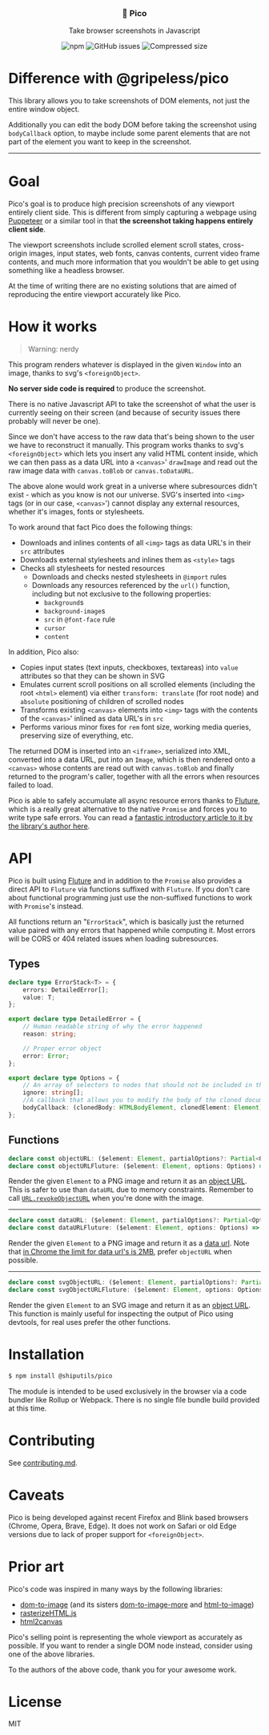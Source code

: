 <div align="center">
<br>
<h3>📸 Pico</h3>
<p>Take browser screenshots in Javascript</p>
<img src="https://img.shields.io/npm/v/@shiputils/pico" alt="npm">
<img src="https://img.shields.io/github/issues/shipurjan/pico" alt="GitHub issues">
<img src="https://img.shields.io/bundlephobia/minzip/@shiputils/pico?label=compressed" alt="Compressed size">

</div>

# Difference with @gripeless/pico

This library allows you to take screenshots of DOM elements, not just the entire window object.

Additionally you can edit the body DOM before taking the screenshot using `bodyCallback` option, to maybe include some
parent elements that are not part of the element you want to keep in the screenshot.

---

# Goal

Pico's goal is to produce high precision screenshots of any viewport entirely
client side. This is different from simply capturing a webpage using
[Puppeteer](https://github.com/puppeteer/puppeteer) or a similar tool in that
**the screenshot taking happens entirely client side**.

The viewport screenshots include scrolled element scroll states, cross-origin
images, input states, web fonts, canvas contents, current video frame contents,
and much more information that you wouldn't be able to get using something like
a headless browser.

At the time of writing there are no existing solutions that are aimed
of reproducing the entire viewport accurately like Pico.

# How it works

> Warning: nerdy

This program renders whatever is displayed in the given `Window` into an
image, thanks to svg's `<foreignObject>`.

**No server side code is required** to produce the screenshot.

There is no native Javascript API to take the screenshot of what the user is
currently seeing on their screen (and because of security issues there
probably will never be one).

Since we don't have access to the raw data that's being shown to the user we
have to reconstruct it manually. This program works thanks to svg's
`<foreignObject>` which lets you insert any valid HTML content inside, which
we can then pass as a data URL into a `<canvas>`' `drawImage` and read out
the raw image data with `canvas.toBlob` or `canvas.toDataURL`.

The above alone would work great in a universe where subresources didn't
exist - which as you know is not our universe. SVG's inserted into `<img>`
tags (or in our case, `<canvas>`') cannot display any external resources,
whether it's images, fonts or stylesheets.

To work around that fact Pico does the following things:

- Downloads and inlines contents of all `<img>` tags as data URL's in their `src`
  attributes
- Downloads external stylesheets and inlines them as `<style>` tags
- Checks all stylesheets for nested resources
    - Downloads and checks nested stylesheets in `@import` rules
    - Downloads any resources referenced by the `url()` function, including
      but not exclusive to the following properties:
        - `background`s
        - `background-image`s
        - `src` in `@font-face` rule
        - `cursor`
        - `content`

In addition, Pico also:

- Copies input states (text inputs, checkboxes, textareas) into `value`
  attributes so that they can be shown in SVG
- Emulates current scroll positions on all scrolled elements (including the
  root `<html>` element) via either `transform: translate` (for root node)
  and `absolute` positioning of children of scrolled nodes
- Transforms existing `<canvas>` elements into `<img>` tags with the contents of the `<canvas>`' inlined as data URL's
  in `src`
- Performs various minor fixes for `rem` font size, working media queries,
  preserving size of everything, etc.

The returned DOM is inserted into an `<iframe>`, serialized into XML,
converted into a data URL, put into an `Image`, which is then rendered onto
a `<canvas>` whose contents are read out with `canvas.toBlob` and finally
returned to the program's caller, together with all the errors when
resources failed to load.

Pico is able to safely accumulate all async resource errors thanks to
[Fluture](https://github.com/fluture-js/Fluture), which is a really great
alternative to the native `Promise` and forces you to write type safe
errors. You can read a [fantastic introductory article to it by the
library's author here](https://dev.to/avaq/fluture-a-functional-alternative-to-promises-21b).

# API

Pico is built using [Fluture](https://github.com/fluture-js/Fluture) and in
addition to the `Promise` also provides a direct API to `Fluture` via functions
suffixed with `Fluture`. If you don't care about functional programming just
use the non-suffixed functions to work with `Promise`'s instead.

All functions return an "`ErrorStack`", which is basically just the returned
value paired with any errors that happened while computing it. Most errors will
be CORS or 404 related issues when loading subresources.

## Types

```typescript
declare type ErrorStack<T> = {
    errors: DetailedError[];
    value: T;
};
```

```typescript
export declare type DetailedError = {
    // Human readable string of why the error happened
    reason: string;

    // Proper error object
    error: Error;
};
```

```typescript
export declare type Options = {
    // An array of selectors to nodes that should not be included in the output.
    ignore: string[];
    //A callback that allows you to modify the body of the cloned document.
    bodyCallback: (clonedBody: HTMLBodyElement, clonedElement: Element) => HTMLBodyElement
};
```

## Functions

```typescript
declare const objectURL: ($element: Element, partialOptions?: Partial<Options>) => Promise<ErrorStack<string>>;
declare const objectURLFluture: ($element: Element, options: Options) => Fluture<DetailedError, ErrorStack<string>>;
```

Render the given `Element` to a PNG image and return it as an
[object URL](https://developer.mozilla.org/en-US/docs/Web/API/URL/createObjectURL).
This is safer to use than `dataURL` due to memory constraints. Remember to call
[`URL.revokeObjectURL`](https://developer.mozilla.org/en-US/docs/Web/API/URL/revokeObjectURL)
when you're done with the image.

---

```typescript
declare const dataURL: ($element: Element, partialOptions?: Partial<Options>) => Promise<ErrorStack<string>>;
declare const dataURLFluture: ($element: Element, options: Options) => Fluture<DetailedError, ErrorStack<string>>;
```

Render the given `Element` to a PNG image and return it as a
[data url](https://developer.mozilla.org/en-US/docs/Web/HTTP/Basics_of_HTTP/Data_URIs).
Note that
[in Chrome the limit for data url's is 2MB](https://stackoverflow.com/a/41755526),
prefer `objectURL` when possible.

---

```typescript
declare const svgObjectURL: ($element: Element, partialOptions?: Partial<Options>) => Promise<ErrorStack<string>>;
declare const svgObjectURLFluture: ($element: Element, options: Options) => Fluture<DetailedError, ErrorStack<string>>;
```

Render the given `Element` to an SVG image and return it as an
[object URL](https://developer.mozilla.org/en-US/docs/Web/API/URL/createObjectURL).
This function is mainly useful for inspecting the output of Pico using
devtools, for real uses prefer the other functions.

# Installation

```bash
$ npm install @shiputils/pico
```

The module is intended to be used exclusively in the browser via a code bundler
like Rollup or Webpack. There is no single file bundle build provided at this
time.

# Contributing

See [contributing.md](contributing.md).

# Caveats

Pico is being developed against recent Firefox and Blink based browsers
(Chrome, Opera, Brave, Edge). It does not work on Safari or old Edge versions
due to lack of proper support for `<foreignObject>`.

# Prior art

Pico's code was inspired in many ways by the following libraries:

- [dom-to-image](https://github.com/tsayen/dom-to-image) (and its
  sisters [dom-to-image-more](https://github.com/1904labs/dom-to-image-more)
  and [html-to-image](https://github.com/bubkoo/html-to-image#readme))
- [rasterizeHTML.js](https://github.com/cburgmer/rasterizeHTML.js)
- [html2canvas](https://github.com/niklasvh/html2canvas)

Pico's selling point is representing the whole viewport
as accurately as possible. If you want to render a single DOM node instead,
consider using one of the above libraries.

To the authors of the above code, thank you for your awesome work.

# License

MIT
